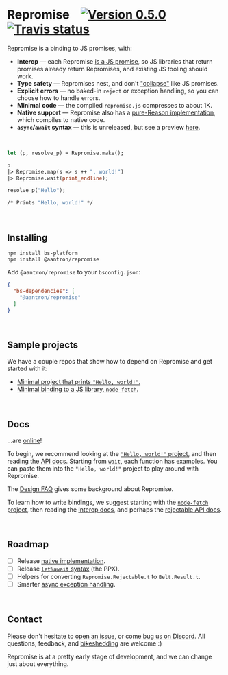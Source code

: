 # Repromise &nbsp;&nbsp; [![Version 0.5.0][npm-img]][npm] [![Travis status][travis-img]][travis]

[npm-img]: https://img.shields.io/npm/v/@aantron/repromise.svg
[npm]: https://www.npmjs.com/package/@aantron/repromise
[travis]: https://travis-ci.org/aantron/repromise/branches
[travis-img]: https://img.shields.io/travis/aantron/repromise/master.svg?label=travis

Repromise is a binding to JS promises, with:

- **Interop** &mdash; each Repromise [is a JS promise][representation], so JS libraries that return promises already return Repromises, and existing JS tooling should work.
- **Type safety** &mdash; Repromises nest, and don't ["collapse"][broken] like JS promises.
- **Explicit errors** &mdash; no baked-in `reject` or exception handling, so you can choose how to handle errors.
- **Minimal code** &mdash; the compiled `repromise.js` compresses to about 1K.
- **Native support** &mdash; Repromise also has a [pure-Reason implementation][native], which compiles to native code.
- **`async`/`await` syntax** &mdash; this is unreleased, but see a preview [here][await].

<br/>

```ocaml
let (p, resolve_p) = Repromise.make();

p
|> Repromise.map(s => s ++ ", world!")
|> Repromise.wait(print_endline);

resolve_p("Hello");

/* Prints "Hello, world!" */
```

<br/>

## Installing

```
npm install bs-platform
npm install @aantron/repromise
```

Add `@aantron/repromise` to your `bsconfig.json`:

```json
{
  "bs-dependencies": [
    "@aantron/repromise"
  ]
}
```

<br/>

## Sample projects

We have a couple repos that show how to depend on Repromise and get started with it:

- [Minimal project that prints `"Hello, world!"`.][example-bsb]
- [Minimal binding to a JS library, `node-fetch`.][example-binding]

<br/>

## Docs

...are [online][docs]!

To begin, we recommend looking at the [`"Hello, world!"` project][example-bsb], and then reading the [API docs][api]. Starting from [`wait`][Repromise.wait], each function has examples. You can paste them into the `"Hello, world!"` project to play around with Repromise.

The [Design FAQ][design] gives some background about Repromise.

To learn how to write bindings, we suggest starting with the [`node-fetch` project][example-binding], then reading the [Interop docs][interop], and perhaps the [rejectable API docs][rejectable].

<br/>

## Roadmap

- [ ] Release [native implementation][native].
- [ ] Release [`let%await` syntax][await] (the PPX).
- [ ] Helpers for converting `Repromise.Rejectable.t` to `Belt.Result.t`.
- [ ] Smarter [async exception handling][onUnhandledException].

<br/>

## Contact

Please don't hesitate to [open an issue][issue], or come [bug us on Discord][discord]. All questions, feedback, and [bikeshedding][bikeshedding] are welcome :)

Repromise is at a pretty early stage of development, and we can change just about everything.

[example-bsb]: https://github.com/aantron/repromise-example-bsb#readme
[example-binding]: https://github.com/aantron/repromise-example-binding#readme
[native]: https://github.com/aantron/repromise/blob/master/src/native/repromise.re
[broken]: https://aantron.github.io/repromise/docs/DesignFAQ#why-are-js-promises-not-type-safe
[await]: https://aantron.github.io/repromise/docs/DesignFAQ#is-there-an-async-await-syntax-for-repromise
[rejectable]: https://aantron.github.io/repromise/docs/RejectableAPI
[design]: https://aantron.github.io/repromise/docs/DesignFAQ
[Repromise.wait]: https://aantron.github.io/repromise/docs/API#wait
[api]: https://aantron.github.io/repromise/docs/API
[docs]: https://aantron.github.io/repromise
[interop]: https://aantron.github.io/repromise/docs/Interop
[issue]: https://github.com/aantron/repromise/issues/new
[discord]: https://discordapp.com/invite/reasonml
[representation]: https://aantron.github.io/repromise/docs/Interop#representation
[onUnhandledException]: https://aantron.github.io/repromise/docs/API#onunhandledexception
[bikeshedding]: https://github.com/aantron/repromise/issues/22
